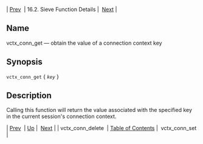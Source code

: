 | [Prev](sieve.ref.vctx_conn_delete)  | 16.2. Sieve Function Details |  [Next](sieve.ref.vctx_conn_set) |

<a name="sieve.ref.vctx_conn_get"></a>
## Name

vctx_conn_get — obtain the value of a connection context key

## Synopsis

`vctx_conn_get` { *`key`* }

<a name="idp31365552"></a>
## Description

Calling this function will return the value associated with the specified key in the current session's connection context.

| [Prev](sieve.ref.vctx_conn_delete)  | [Up](sieve.ref.files) |  [Next](sieve.ref.vctx_conn_set) |
| vctx_conn_delete  | [Table of Contents](index) |  vctx_conn_set |
